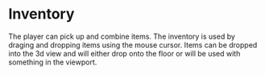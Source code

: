# Inventory

The player can pick up and combine items. The inventory is used by draging and dropping items using the mouse cursor.
Items can be dropped into the 3d view and will either drop onto the floor or will be used with something in the viewport.
